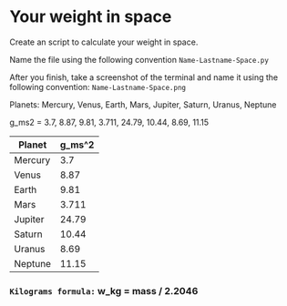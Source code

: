 # Your weight in space
Create an script to calculate your weight in space.

Name the file using the following convention `Name-Lastname-Space.py`

After you finish, take a screenshot of the terminal and name it using the following convention: `Name-Lastname-Space.png`

Planets:  Mercury, Venus, Earth, Mars, Jupiter, Saturn, Uranus, Neptune

g_ms2 = 3.7, 8.87, 9.81, 3.711, 24.79, 10.44, 8.69, 11.15

| Planet | g_ms^2 | 
|-----------|--------|
| Mercury | 3.7 |
| Venus | 8.87 |
| Earth | 9.81 |
| Mars  | 3.711|
| Jupiter| 24.79 |
| Saturn| 10.44 |
| Uranus|8.69 |
|Neptune|11.15|

### `Kilograms formula:` w_kg = mass / 2.2046
